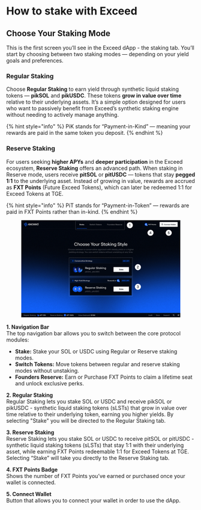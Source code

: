 # How to stake with Exceed

## Choose Your Staking Mode

This is the first screen you’ll see in the Exceed dApp - the staking tab. You’ll start by choosing between two staking modes — depending on your yield goals and preferences.

### Regular Staking

Choose **Regular Staking** to earn yield through synthetic liquid staking tokens — **pikSOL** and **pikUSDC**. These tokens **grow in value over time** relative to their underlying assets. It’s a simple option designed for users who want to passively benefit from Exceed’s synthetic staking engine without needing to actively manage anything.

{% hint style="info" %}
PiK stands for “Payment-in-Kind” — meaning your rewards are paid in the same token you deposit.
{% endhint %}

### Reserve Staking

For users seeking **higher APYs** and **deeper participation** in the Exceed ecosystem, **Reserve Staking** offers an advanced path. When staking in Reserve mode, users receive **pitSOL** or **pitUSDC** — tokens that stay **pegged 1:1** to the underlying asset. Instead of growing in value, rewards are accrued as **FXT Points** (Future Exceed Tokens), which can later be redeemed 1:1 for Exceed Tokens at TGE.

{% hint style="info" %}
PiT stands for “Payment-in-Token” — rewards are paid in FXT Points rather than in-kind.
{% endhint %}

<figure><img src="../.gitbook/assets/Choose Staking (4).png" alt=""><figcaption></figcaption></figure>

**1.  Navigation Bar** \
The top navigation bar allows you to switch between the core protocol modules:

* **Stake:** Stake your SOL or USDC using Regular or Reserve staking modes.
* **Switch Tokens:** Move tokens between regular and reserve staking modes without unstaking.
* **Founders Reserve:** Earn or Purchase FXT Points to claim a lifetime seat and unlock exclusive perks.

**2. Regular Staking**\
Regular Staking lets you stake SOL or USDC and receive pikSOL or pikUSDC - synthetic liquid staking tokens (sLSTs) that grow in value over time relative to their underlying token, earning you higher yields. By selecting "Stake" you will be directed to the Regular Staking tab.

**3. Reserve Staking**\
Reserve Staking lets you stake SOL or USDC to receive pitSOL or pitUSDC - synthetic liquid staking tokens (sLSTs) that stay 1:1 with their underlying asset, while earning FXT Points redeemable 1:1 for Exceed Tokens at TGE. Selecting “Stake” will take you directly to the Reserve Staking tab.

**4. FXT Points Badge**\
Shows the number of FXT Points you’ve earned or purchased once your wallet is connected.

**5. Connect Wallet**\
Button that allows you to connect your wallet in order to use the dApp.
